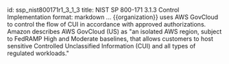 id: ssp_nist800171r1_3_1_3
title: NIST SP 800-171 3.1.3 Control Implementation
format: markdown
...
{{organization}} uses AWS GovCloud to control the flow of CUI in accordance with approved authorizations. Amazon describes AWS GovCloud (US) as "an isolated AWS region, subject to FedRAMP High and Moderate baselines, that allows customers to host sensitive Controlled Unclassified Information (CUI) and all types of regulated workloads."


